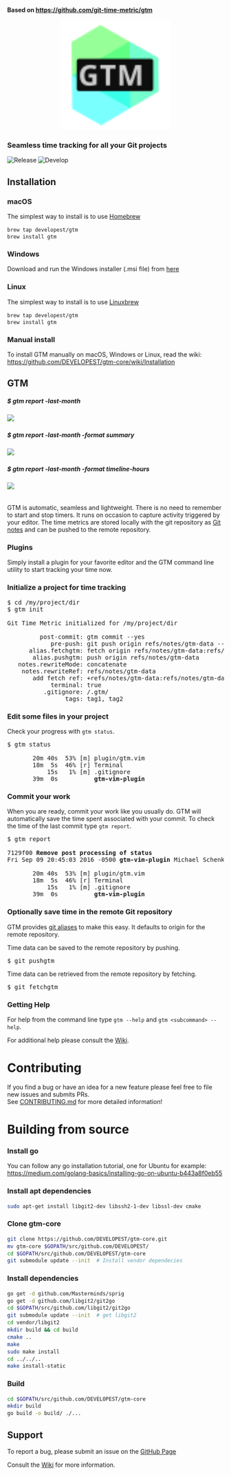 **Based on https://github.com/git-time-metric/gtm**

<p align="center">
    <img src="./readme/logo.svg" width="256" height="256" alt="logo">
</p>

### Seamless time tracking for all your Git projects
![Release](https://github.com/DEVELOPEST/gtm-core/workflows/Release/badge.svg?branch=master)
![Develop](https://github.com/DEVELOPEST/gtm-core/workflows/Develop/badge.svg?branch=develop)

## Installation

### macOS

The simplest way to install is to use [Homebrew](http://brew.sh)

```
brew tap developest/gtm
brew install gtm
```

### Windows

Download and run the Windows installer (.msi file) from [here](https://github.com/DEVELOPEST/gtm-core/releases/latest)

### Linux

The simplest way to install is to use [Linuxbrew](http://linuxbrew.sh/)

```
brew tap developest/gtm
brew install gtm
```

### Manual install

To install GTM manually on macOS, Windows or Linux, read the wiki: https://github.com/DEVELOPEST/gtm-core/wiki/Installation

## GTM

##### $ gtm report -last-month
<div><img src="https://cloud.githubusercontent.com/assets/630550/21582250/8a03f9dc-d015-11e6-8f77-548ef7314bf7.png"></div>

##### $ gtm report -last-month -format summary
<div><img src="https://cloud.githubusercontent.com/assets/630550/21582252/8f85b738-d015-11e6-8c70-beed7e7b3254.png"></div>

##### $ gtm report -last-month -format timeline-hours
<div><img src="https://cloud.githubusercontent.com/assets/630550/21582253/91f6226e-d015-11e6-897c-6042111e6a6a.png"></div> </br>

GTM is automatic, seamless and lightweight.  There is no need to remember to start and stop timers.  It runs on occasion to capture activity triggered by your editor.  The time metrics are stored locally with the git repository as [Git notes](https://git-scm.com/docs/git-notes) and can be pushed to the remote repository.

### Plugins

Simply install a plugin for your favorite editor and the GTM command line utility to start tracking your time now.

### Initialize a project for time tracking

<pre>$ cd /my/project/dir
$ gtm init

Git Time Metric initialized for /my/project/dir

         post-commit: gtm commit --yes
            pre-push: git push origin refs/notes/gtm-data --no-verify
      alias.fetchgtm: fetch origin refs/notes/gtm-data:refs/notes/gtm-data
       alias.pushgtm: push origin refs/notes/gtm-data
   notes.rewriteMode: concatenate
    notes.rewriteRef: refs/notes/gtm-data
       add fetch ref: +refs/notes/gtm-data:refs/notes/gtm-data
            terminal: true
          .gitignore: /.gtm/
                tags: tag1, tag2
</pre>

### Edit some files in your project

Check your progress with `gtm status`.  

<pre>$ gtm status

       20m 40s  53% [m] plugin/gtm.vim
       18m  5s  46% [r] Terminal
           15s   1% [m] .gitignore
       39m  0s          <b>gtm-vim-plugin</b> </pre>

### Commit your work

When you are ready, commit your work like you usually do.  GTM will automatically save the time spent associated with your commit. To check the time of the last commit type `gtm report`.
<pre>$ gtm report

7129f00 <b>Remove post processing of status</b>
Fri Sep 09 20:45:03 2016 -0500 <b>gtm-vim-plugin</b> Michael Schenk

       20m 40s  53% [m] plugin/gtm.vim
       18m  5s  46% [r] Terminal
           15s   1% [m] .gitignore
       39m  0s          <b>gtm-vim-plugin</b> </pre>

### Optionally save time in the remote Git repository

GTM provides [git aliases](https://git-scm.com/book/en/v2/Git-Basics-Git-Aliases) to make this easy.  It defaults to origin for the remote repository.

Time data can be saved to the remote repository by pushing.
<pre>$ git pushgtm </pre>

Time data can be retrieved from the remote repository by fetching.
<pre>$ git fetchgtm </pre>

### Getting Help

For help from the command line type `gtm --help` and `gtm <subcommand> --help`.

For additional help please consult the [Wiki](https://github.com/DEVELOPEST/gtm-core/wiki).

# Contributing
If you find a bug or have an idea for a new feature please feel free to file new issues and submits PRs.  
See [CONTRIBUTING.md](./CONTRIBUTING.md) for more detailed information!

# Building from source

### Install go
You can follow any go installation tutorial, one for Ubuntu for example: https://medium.com/golang-basics/installing-go-on-ubuntu-b443a8f0eb55

### Install apt dependencies
```bash
sudo apt-get install libgit2-dev libssh2-1-dev libssl-dev cmake
```

### Clone gtm-core
```bash
git clone https://github.com/DEVELOPEST/gtm-core.git
mv gtm-core $GOPATH/src/github.com/DEVELOPEST/
cd $GOPATH/src/github.com/DEVELOPEST/gtm-core
git submodule update --init  # Install vendor dependecies
```

### Install dependencies
```bash
go get -d github.com/Masterminds/sprig
go get -d github.com/libgit2/git2go
cd $GOPATH/src/github.com/libgit2/git2go
git submodule update --init  # get libgit2
cd vendor/libgit2
mkdir build && cd build
cmake ..
make
sudo make install
cd ../../..
make install-static
```

### Build
```bash
cd $GOPATH/src/github.com/DEVELOPEST/gtm-core
mkdir build
go build -o build/ ./...
```

## Support
To report a bug, please submit an issue on the [GitHub Page](https://github.com/DEVELOPEST/gtm-core/issues)

Consult the [Wiki](https://github.com/DEVELOPEST/gtm-core/wiki) for more information.
